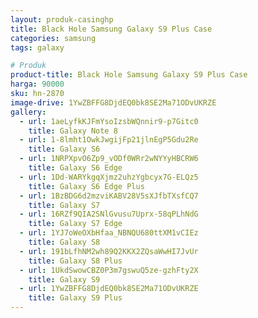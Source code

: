 ```yaml
---
layout: produk-casinghp
title: Black Hole Samsung Galaxy S9 Plus Case
categories: samsung
tags: galaxy

# Produk
product-title: Black Hole Samsung Galaxy S9 Plus Case
harga: 90000
sku: hn-2870
image-drive: 1YwZBFFG8DjdEQ0bk8SE2Ma71ODvUKRZE
gallery:
  - url: 1aeLyfkKJFmYsoIzsbWQnnir9-p7Gitc0
    title: Galaxy Note 8
  - url: 1-8lmht1OwkJwgijFp21jlnEgP5Gdu2Re
    title: Galaxy S6
  - url: 1NRPXpvO6Zp9_vODf0WRr2wNYYyHBCRW6
    title: Galaxy S6 Edge
  - url: 1Dd-WARYkgqXjmz2uhzYgbcyx7G-ELQz5
    title: Galaxy S6 Edge Plus
  - url: 1BzBDG6d2mzviKABV28V5sXJfbTXsfCQ7
    title: Galaxy S7
  - url: 16RZf9QIA2SNlGvusu7Uprx-58qPLhNdG
    title: Galaxy S7 Edge
  - url: 1YJ7oWeOXbHfaa_NBNQU680ttXM1vCIEz
    title: Galaxy S8
  - url: 191bLfhNM2wh89Q2KKX2ZQsaWwHI7JvUr
    title: Galaxy S8 Plus
  - url: 1UkdSwowCBZ0P3m7gswuQ5ze-gzhFty2X
    title: Galaxy S9
  - url: 1YwZBFFG8DjdEQ0bk8SE2Ma71ODvUKRZE
    title: Galaxy S9 Plus
---
```


